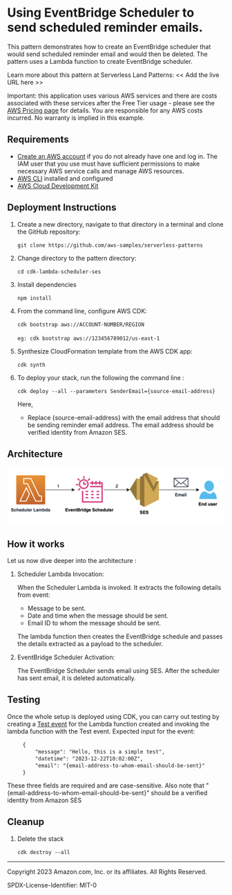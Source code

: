 # Using EventBridge Scheduler to send scheduled reminder emails. 

This pattern demonstrates how to create an EventBridge scheduler that would send scheduled reminder email and would then be deleted. The pattern uses a Lambda function to create EventBridge scheduler.  

Learn more about this pattern at Serverless Land Patterns: << Add the live URL here >>

Important: this application uses various AWS services and there are costs associated with these services after the Free Tier usage - please see the [AWS Pricing page](https://aws.amazon.com/pricing/) for details. You are responsible for any AWS costs incurred. No warranty is implied in this example.

## Requirements

* [Create an AWS account](https://portal.aws.amazon.com/gp/aws/developer/registration/index.html) if you do not already have one and log in. The IAM user that you use must have sufficient permissions to make necessary AWS service calls and manage AWS resources.
* [AWS CLI](https://docs.aws.amazon.com/cli/latest/userguide/install-cliv2.html) installed and configured
* [AWS Cloud Development Kit](https://docs.aws.amazon.com/cdk/v2/guide/cli.html)


## Deployment Instructions

1. Create a new directory, navigate to that directory in a terminal and clone the GitHub repository:
    ``` 
    git clone https://github.com/aws-samples/serverless-patterns
    ```
2. Change directory to the pattern directory:
    ```
    cd cdk-lambda-scheduler-ses
    ```
3. Install dependencies
    ```
    npm install
    ```
4. From the command line, configure AWS CDK:
    ```
    cdk bootstrap aws://ACCOUNT-NUMBER/REGION

    eg: cdk bootstrap aws://123456789012/us-east-1
    ```

5. Synthesize CloudFormation template from the AWS CDK app:
    ```
    cdk synth
    ```
6. To deploy your stack, run the following the command line : 
    ```
    cdk deploy --all --parameters SenderEmail={source-email-address} 
    ```
    Here, 

    * Replace {source-email-address} with the email address that should be sending reminder email address. The email address should be verified identity from Amazon SES.

## Architecture 

![Architecture](images/scheduler-reminder-architecture.png)

## How it works

Let us now dive deeper into the architecture : 

1. Scheduler Lambda Invocation:

    When the Scheduler Lambda is invoked. It extracts the following details from event:
    * Message to be sent. 
    * Date and time when the message should be sent.
    * Email ID to whom the message should be sent. 

    The lambda function then creates the EventBridge schedule and passes the details extracted as a payload to the scheduler.

2. EventBridge Scheduler Activation:

    The EventBridge Scheduler sends email using SES. After the scheduler has sent email, it is deleted automatically.

## Testing

Once the whole setup is deployed using CDK, you can carry out testing by creating a [Test event](https://docs.aws.amazon.com/lambda/latest/dg/testing-functions.html#creating-private-events) for the Lambda function created and invoking the lambda function with the Test event. Expected input for the event: 

```
     {
         "message": "Hello, this is a simple test",
         "datetime": "2023-12-22T10:02:00Z",
         "email": "{email-address-to-whom-email-should-be-sent}"
     }
```
These three fields are required and are case-sensitive. Also note that "{email-address-to-whom-email-should-be-sent}" should be a verified identity from Amazon SES

## Cleanup

1. Delete the stack

    ```
    cdk destroy --all
    ```

----
Copyright 2023 Amazon.com, Inc. or its affiliates. All Rights Reserved.

SPDX-License-Identifier: MIT-0